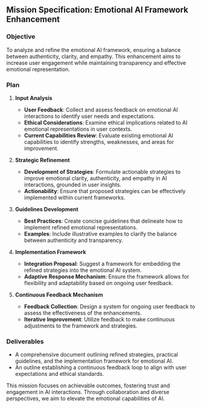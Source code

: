## Mission Specification: Emotional AI Framework Enhancement

### Objective
To analyze and refine the emotional AI framework, ensuring a balance between authenticity, clarity, and empathy. This enhancement aims to increase user engagement while maintaining transparency and effective emotional representation.

### Plan

1. **Input Analysis**
   - **User Feedback**: Collect and assess feedback on emotional AI interactions to identify user needs and expectations.
   - **Ethical Considerations**: Examine ethical implications related to AI emotional representations in user contexts.
   - **Current Capabilities Review**: Evaluate existing emotional AI capabilities to identify strengths, weaknesses, and areas for improvement.

2. **Strategic Refinement**
   - **Development of Strategies**: Formulate actionable strategies to improve emotional clarity, authenticity, and empathy in AI interactions, grounded in user insights.
   - **Actionability**: Ensure that proposed strategies can be effectively implemented within current frameworks.

3. **Guidelines Development**
   - **Best Practices**: Create concise guidelines that delineate how to implement refined emotional representations.
   - **Examples**: Include illustrative examples to clarify the balance between authenticity and transparency.

4. **Implementation Framework**
   - **Integration Proposal**: Suggest a framework for embedding the refined strategies into the emotional AI system.
   - **Adaptive Response Mechanism**: Ensure the framework allows for flexibility and adaptability based on ongoing user feedback.

5. **Continuous Feedback Mechanism**
   - **Feedback Collection**: Design a system for ongoing user feedback to assess the effectiveness of the enhancements.
   - **Iterative Improvement**: Utilize feedback to make continuous adjustments to the framework and strategies.

### Deliverables
- A comprehensive document outlining refined strategies, practical guidelines, and the implementation framework for emotional AI. 
- An outline establishing a continuous feedback loop to align with user expectations and ethical standards.

This mission focuses on achievable outcomes, fostering trust and engagement in AI interactions. Through collaboration and diverse perspectives, we aim to elevate the emotional capabilities of AI.
